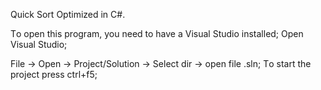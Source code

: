 Quick Sort Optimized in C#.


Тo open this program, you need to have a Visual Studio installed;
Open Visual Studio;

File -> Open -> Project/Solution -> Select dir -> open file .sln;
Тo start the project press ctrl+f5;